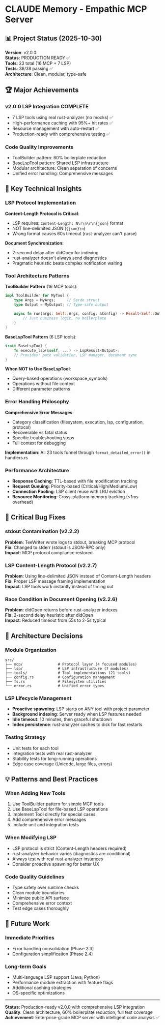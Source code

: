 # CLAUDE Memory - Empathic MCP Server

## 📊 Project Status (2025-10-30)

**Version**: v2.0.0  
**Status**: PRODUCTION READY ✅  
**Tools**: 23 total (16 MCP + 7 LSP)  
**Tests**: 38/38 passing ✅  
**Architecture**: Clean, modular, type-safe

## 🏆 Major Achievements

### v2.0.0 LSP Integration COMPLETE
- 7 LSP tools using real rust-analyzer (no mocks) ✅
- High-performance caching with 95%+ hit rates ✅
- Resource management with auto-restart ✅
- Production-ready with comprehensive testing ✅

### Code Quality Improvements
- ToolBuilder pattern: 60% boilerplate reduction
- BaseLspTool pattern: Shared LSP infrastructure
- Modular architecture: Clean separation of concerns
- Unified error handling: Comprehensive messages

## 🧠 Key Technical Insights

### LSP Protocol Implementation
**Content-Length Protocol is Critical**:
- LSP requires: `Content-Length: N\r\n\r\n{json}` format
- NOT line-delimited JSON (`{json}\n`)
- Wrong format causes 60s timeout (rust-analyzer can't parse)

**Document Synchronization**:
- 2-second delay after didOpen for indexing
- rust-analyzer doesn't always send diagnostics
- Pragmatic heuristic beats complex notification waiting

### Tool Architecture Patterns

**ToolBuilder Pattern** (16 MCP tools):
```rust
impl ToolBuilder for MyTool {
    type Args = MyArgs;     // Serde struct
    type Output = MyOutput; // Type-safe output
    
    async fn run(args: Self::Args, config: &Config) -> Result<Self::Output> {
        // Just business logic, no boilerplate
    }
}
```

**BaseLspTool Pattern** (6 LSP tools):
```rust
trait BaseLspTool {
    fn execute_lsp(&self, ...) -> LspResult<Output>;
    // Provides: path validation, LSP manager, document sync
}
```

**When NOT to Use BaseLspTool**:
- Query-based operations (workspace_symbols)
- Operations without file context
- Different parameter patterns

### Error Handling Philosophy
**Comprehensive Error Messages**:
- Category classification (filesystem, execution, lsp, configuration, protocol)
- Recoverable vs fatal status
- Specific troubleshooting steps
- Full context for debugging

**Implementation**: All 23 tools funnel through `format_detailed_error()` in handlers.rs

### Performance Architecture
- **Response Caching**: TTL-based with file modification tracking
- **Request Queuing**: Priority-based (Critical/High/Medium/Low)
- **Connection Pooling**: LSP client reuse with LRU eviction
- **Resource Monitoring**: Cross-platform memory tracking (<1ms overhead)

## 🔧 Critical Bug Fixes

### stdout Contamination (v2.2.2)
**Problem**: TeeWriter wrote logs to stdout, breaking MCP protocol  
**Fix**: Changed to stderr (stdout is JSON-RPC only)  
**Impact**: MCP protocol compliance restored

### LSP Content-Length Protocol (v2.2.7)
**Problem**: Using line-delimited JSON instead of Content-Length headers  
**Fix**: Proper LSP message framing implementation  
**Impact**: LSP tools work instantly instead of timing out

### Race Condition in Document Opening (v2.2.6)
**Problem**: didOpen returns before rust-analyzer indexes  
**Fix**: 2-second delay heuristic after didOpen  
**Impact**: Reduced timeout from 55s to 2-5s typical

## 📐 Architecture Decisions

### Module Organization
```
src/
├── mcp/                # Protocol layer (4 focused modules)
├── lsp/                # LSP infrastructure (7 modules)
├── tools/              # Tool implementations (21 tools)
├── config.rs           # Configuration management
├── fs.rs               # Filesystem utilities
└── error.rs            # Unified error types
```

### LSP Lifecycle Management
- **Proactive spawning**: LSP starts on ANY tool with project parameter
- **Background indexing**: Server ready when LSP features needed
- **Idle timeout**: 10 minutes, then graceful shutdown
- **Index persistence**: rust-analyzer caches to disk for fast restarts

### Testing Strategy
- Unit tests for each tool
- Integration tests with real rust-analyzer
- Stability tests for long-running operations
- Edge case coverage (Unicode, large files, errors)

## 💡 Patterns and Best Practices

### When Adding New Tools
1. Use ToolBuilder pattern for simple MCP tools
2. Use BaseLspTool for file-based LSP operations
3. Implement Tool directly for special cases
4. Add comprehensive error messages
5. Include unit and integration tests

### When Modifying LSP
- LSP protocol is strict (Content-Length headers required)
- rust-analyzer behavior varies (diagnostics are conditional)
- Always test with real rust-analyzer instances
- Consider proactive spawning for better UX

### Code Quality Guidelines
- Type safety over runtime checks
- Clean module boundaries
- Minimize public API surface
- Comprehensive error context
- Test edge cases thoroughly

## 🎯 Future Work

### Immediate Priorities
- Error handling consolidation (Phase 2.3)
- Configuration simplification (Phase 2.4)

### Long-term Goals
- Multi-language LSP support (Java, Python)
- Performance module extraction with feature flags
- Additional caching strategies
- OS-specific optimizations

---

**Status**: Production-ready v2.0.0 with comprehensive LSP integration  
**Quality**: Clean architecture, 60% boilerplate reduction, full test coverage  
**Achievement**: Enterprise-grade MCP server with intelligent code analysis ✅
